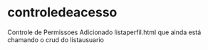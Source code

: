 # controledeacesso
Controle de Permissoes
Adicionado listaperfil.html que ainda está chamando o crud do listausuario
